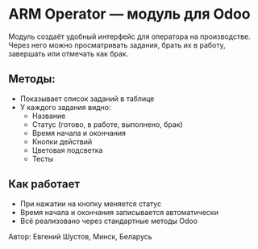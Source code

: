 # ARM Operator — модуль для Odoo

Модуль создаёт удобный интерфейс для оператора на производстве. Через него можно просматривать задания, брать их в работу, завершать или отмечать как брак.

## Методы:

- Показывает список заданий в таблице
- У каждого задания видно:
  - Название
  - Статус (готово, в работе, выполнено, брак)
  - Время начала и окончания
  - Кнопки действий
  - Цветовая подсветка
  - Тесты

## Как работает

- При нажатии на кнопку меняется статус
- Время начала и окончания записывается автоматически
- Всё реализовано через стандартные методы Odoo

Автор:
Евгений Шустов,
Минск, Беларусь
